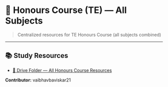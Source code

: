 
# 📘 Honours Course (TE) — All Subjects

> Centralized resources for TE Honours Course (all subjects combined)

---

## 📚 Study Resources

- [📁 Drive Folder — All Honours Course Resources](https://drive.google.com/drive/folders/1YQ5LmY0lWMQWkEgi8f1Zw4KzrF7imyhj?usp=sharing)
  
**Contributor:** vaibhavbaviskar21



